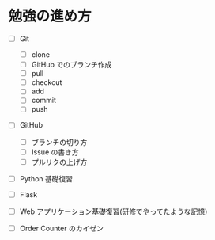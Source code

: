 # 勉強の進め方

- [ ] Git
  - [ ] clone
  - [ ] GitHub でのブランチ作成
  - [ ] pull
  - [ ] checkout
  - [ ] add
  - [ ] commit
  - [ ] push

- [ ] GitHub
  - [ ] ブランチの切り方
  - [ ] Issue の書き方
  - [ ] プルリクの上げ方

- [ ] Python 基礎復習

- [ ] Flask

- [ ] Web アプリケーション基礎復習(研修でやってたような記憶)

- [ ] Order Counter のカイゼン
